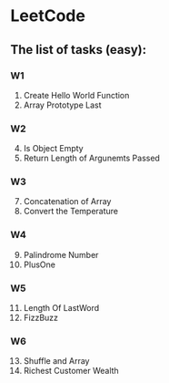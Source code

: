 # LeetCode

## The list of tasks (easy):
### W1
1) Create Hello World Function
2) Array Prototype Last
### W2
4) Is Object Empty
5) Return Length of Argunemts Passed
### W3
7) Concatenation of Array
8) Convert the Temperature
### W4
9) Palindrome Number
10) PlusOne 
### W5
11) Length Of LastWord
12) FizzBuzz
### W6
13) Shuffle and Array
14) Richest Customer Wealth
